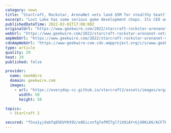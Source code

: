 ```yaml
---
category: news
title: "StarCraft, Rockstar, ArenaNet vets land $5M for stealthy Seattle studio Lost Lake Games"
excerpt: "Lost Lake has some serious game development chops. Its CEO and co-founder, James Phinney, was a lead designer and producer for StarCraft, and also was an exec at ArenaNet, Undead Labs, and Motiga. “Lost Lake is not tied to a single platform or genre but ..."
publishedDateTime: 2022-02-01T17:08:00Z
originalUrl: "https://www.geekwire.com/2022/starcraft-rockstar-arenanet-vets-land-5m-for-stealthy-seattle-studio-lost-lake-games/"
webUrl: "https://www.geekwire.com/2022/starcraft-rockstar-arenanet-vets-land-5m-for-stealthy-seattle-studio-lost-lake-games/"
ampWebUrl: "https://www.geekwire.com/2022/starcraft-rockstar-arenanet-vets-land-5m-for-stealthy-seattle-studio-lost-lake-games/amp/"
cdnAmpWebUrl: "https://www-geekwire-com.cdn.ampproject.org/c/s/www.geekwire.com/2022/starcraft-rockstar-arenanet-vets-land-5m-for-stealthy-seattle-studio-lost-lake-games/amp/"
type: article
quality: 29
heat: 29
published: false

provider:
  name: GeekWire
  domain: geekwire.com
  images:
    - url: "https://everyday-cc.github.io/starcraft2/assets/images/organizations/geekwire.com-50x50.jpg"
      width: 50
      height: 50

topics:
  - StarCraft 2

secured: "fSva1yjdabfq85EUYKX92/e8Eicxnfg7afMITgl7ib9iAY+GjU0KLK6/ACF7DMEit9v/Vn3JrCpGXg8nTwzHnCaPbeZYtkI9ckDMLEsMFQ2fua/FZ5b+obiIZsjhu5Ljp08x17T7iftrwdYscFyJ8nQ54KWgXbQY0UAmZqTtjPkE9UsWhB60Dm8i9iB4n4tJn4V6qinJqKSPo8Y3p5/MpJE3kbW56lD40urjhHaOt4BCSr4Pzjy2tOV9RM0JPpPZAzOAV42JMjUwOL45gNd+9ohHZwhC3BxDWwkLMMmmIZ00VM4GmBWsTAaupzAHpz4y9/LTr2Q+DaW/KEESDAvWZ3HkTXv2y0MJMsxrhj6c34k=;fNzdnNP3Q85dNI5eIJVCeA=="
---
```



